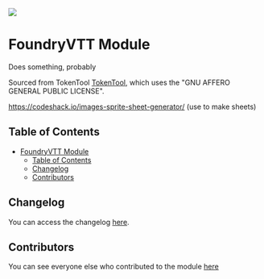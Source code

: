 ![](https://img.shields.io/badge/Foundry-v12-informational)
<!--- Downloads @ Latest Badge -->
<!--- replace <user>/<repo> with your username/repository -->
<!--- ![All Downloads](https://img.shields.io/github/downloads/<user>/<repo>/total?color=5e0000&label=All%20Downloads) -->
<!--- ![Latest Release Download Count](https://img.shields.io/github/downloads/<user>/<repo>/latest/module.zip) -->

<!--- Forge Bazaar Install % Badge -->
<!--- replace <your-module-name> with the `name` in your manifest -->
<!--- ![Forge Installs](https://img.shields.io/badge/dynamic/json?label=Forge%20Installs&query=package.installs&suffix=%25&url=https%3A%2F%2Fforge-vtt.com%2Fapi%2Fbazaar%2Fpackage%2F<your-module-name>&colorB=4aa94a) -->

# FoundryVTT Module

Does something, probably

Sourced from TokenTool
[TokenTool](https://github.com/RPTools/TokenTool), which uses the "GNU AFFERO GENERAL PUBLIC LICENSE".


https://codeshack.io/images-sprite-sheet-generator/ (use to make sheets)
## Table of Contents
- [FoundryVTT Module](#foundryvtt-module)
  - [Table of Contents](#table-of-contents)
  - [Changelog](#changelog)
  - [Contributors](#contributors)

## Changelog
You can access the changelog [here](/CHANGELOG.md).
## Contributors
You can see everyone else who contributed to the module [here](CONTRIBUTORS.md)
